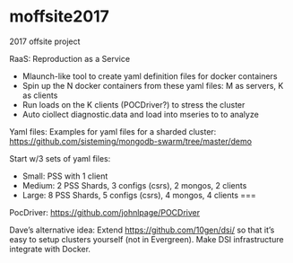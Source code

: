 # moffsite2017
2017 offsite project

RaaS: Reproduction as a Service

- Mlaunch-like tool to create yaml definition files for docker containers
- Spin up the N docker containers from these yaml files: M as servers, K as clients
- Run loads on the K clients (POCDriver?) to stress the cluster
- Auto ciollect diagnostic.data and load into mseries to to analyze

Yaml files:
Examples for yaml files for a sharded cluster:
https://github.com/sisteming/mongodb-swarm/tree/master/demo

Start w/3 sets of yaml files:
- Small: PSS with 1 client
- Medium: 2 PSS Shards, 3 configs (csrs), 2 mongos, 2 clients
- Large: 8 PSS Shards, 5 configs (csrs), 4 mongos, 4 clients
===

PocDriver: https://github.com/johnlpage/POCDriver

Dave’s alternative idea:
Extend https://github.com/10gen/dsi/ so that it’s easy to setup clusters yourself (not in Evergreen).
Make DSI infrastructure integrate with Docker.
